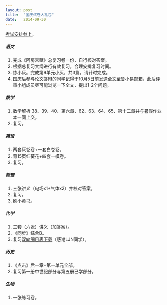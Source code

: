 ```yaml
---
layout: post
title:  "国庆试卷大礼包"
date:   2014-09-30
---
```


[考试安排参上](/files/考试安排.doc)。

##### 语文
1. 完成《阿房宫赋》总复习卷一份，自行核对答案。
2. 根据总复习大纲进行有效复习，合理安排复习时间。
3. 练小灰。完成第9单元小灰，共3篇。请计时完成。
4. 国庆后参与论文答辩的同学记得于10月5日前发送全文至鲁小易邮箱，此后评审小组成员尽可能浏览一下全文，提出1-2个问题。

##### 数学
1. 数学解析 38、39、40、第六章、62、63、64、65、第十二章并与暑假作业本一同上交。
2. 复习。

##### 英语
1. 两套灰卷卷+一套白卷卷。
2. 背15页红葵花+四套一模卷。
3. 复习。

##### 物理
1. 三张讲义（电场x1+气体x2）并校对答案。
2. 复习。
3. 刷小黄书。

##### 化学
1. 三套（六张）讲义（加答案）。
2. 《同步》综合B。
3. 复习[双向细目表下载](/files/化学双向细目表.doc)（感谢LJN同学）。

##### 历史
1. 《点击》后一章+第一单元全部。
2. 复习第一册中世纪部分与第五册已学部分。

##### 生物
1. 一张练习卷。
